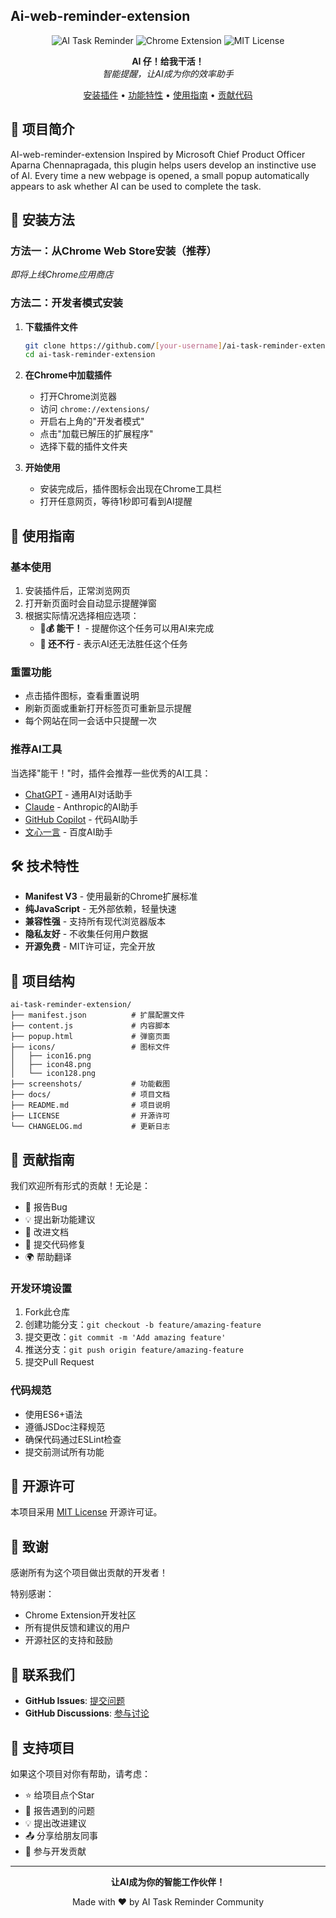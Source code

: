 ## Ai-web-reminder-extension

<div align="center">

![AI Task Reminder](https://img.shields.io/badge/AI-Task%20Reminder-blue?style=for-the-badge)
![Chrome Extension](https://img.shields.io/badge/Chrome-Extension-green?style=for-the-badge)
![MIT License](https://img.shields.io/badge/License-MIT-yellow?style=for-the-badge)

**AI 仔！给我干活！**  
*智能提醒，让AI成为你的效率助手*

[安装插件](#安装方法) • [功能特性](#功能特性) • [使用指南](#使用指南) • [贡献代码](#贡献指南)

</div>

## 📖 项目简介

AI-web-reminder-extension 
Inspired by Microsoft Chief Product Officer Aparna Chennapragada, this plugin helps users develop an instinctive use of AI. Every time a new webpage is opened, a small popup automatically appears to ask whether AI can be used to complete the task.



## 🚀 安装方法

### 方法一：从Chrome Web Store安装（推荐）
*即将上线Chrome应用商店*

### 方法二：开发者模式安装

1. **下载插件文件**
   ```bash
   git clone https://github.com/[your-username]/ai-task-reminder-extension.git
   cd ai-task-reminder-extension
   ```

2. **在Chrome中加载插件**
   - 打开Chrome浏览器
   - 访问 `chrome://extensions/`
   - 开启右上角的"开发者模式"
   - 点击"加载已解压的扩展程序"
   - 选择下载的插件文件夹

3. **开始使用**
   - 安装完成后，插件图标会出现在Chrome工具栏
   - 打开任意网页，等待1秒即可看到AI提醒

## 📱 使用指南

### 基本使用
1. 安装插件后，正常浏览网页
2. 打开新页面时会自动显示提醒弹窗
3. 根据实际情况选择相应选项：
   - **🐂💰 能干！** - 提醒你这个任务可以用AI来完成
   - **🐄 还不行** - 表示AI还无法胜任这个任务

### 重置功能
- 点击插件图标，查看重置说明
- 刷新页面或重新打开标签页可重新显示提醒
- 每个网站在同一会话中只提醒一次

### 推荐AI工具
当选择"能干！"时，插件会推荐一些优秀的AI工具：
- [ChatGPT](https://chat.openai.com/) - 通用AI对话助手
- [Claude](https://claude.ai/) - Anthropic的AI助手
- [GitHub Copilot](https://github.com/features/copilot) - 代码AI助手
- [文心一言](https://yiyan.baidu.com/) - 百度AI助手

## 🛠️ 技术特性

- **Manifest V3** - 使用最新的Chrome扩展标准
- **纯JavaScript** - 无外部依赖，轻量快速
- **兼容性强** - 支持所有现代浏览器版本
- **隐私友好** - 不收集任何用户数据
- **开源免费** - MIT许可证，完全开放

## 📁 项目结构

```
ai-task-reminder-extension/
├── manifest.json          # 扩展配置文件
├── content.js             # 内容脚本
├── popup.html             # 弹窗页面
├── icons/                 # 图标文件
│   ├── icon16.png
│   ├── icon48.png
│   └── icon128.png
├── screenshots/           # 功能截图
├── docs/                  # 项目文档
├── README.md              # 项目说明
├── LICENSE                # 开源许可
└── CHANGELOG.md           # 更新日志
```

## 🤝 贡献指南

我们欢迎所有形式的贡献！无论是：

- 🐛 报告Bug
- 💡 提出新功能建议
- 📝 改进文档
- 🔧 提交代码修复
- 🌍 帮助翻译

### 开发环境设置

1. Fork此仓库
2. 创建功能分支：`git checkout -b feature/amazing-feature`
3. 提交更改：`git commit -m 'Add amazing feature'`
4. 推送分支：`git push origin feature/amazing-feature`
5. 提交Pull Request

### 代码规范
- 使用ES6+语法
- 遵循JSDoc注释规范
- 确保代码通过ESLint检查
- 提交前测试所有功能

## 📄 开源许可

本项目采用 [MIT License](LICENSE) 开源许可证。

## 🙏 致谢

感谢所有为这个项目做出贡献的开发者！

特别感谢：
- Chrome Extension开发社区
- 所有提供反馈和建议的用户
- 开源社区的支持和鼓励

## 📮 联系我们

- **GitHub Issues**: [提交问题](https://github.com/[your-username]/ai-task-reminder-extension/issues)
- **GitHub Discussions**: [参与讨论](https://github.com/[your-username]/ai-task-reminder-extension/discussions)

## 🌟 支持项目

如果这个项目对你有帮助，请考虑：

- ⭐ 给项目点个Star
- 🐛 报告遇到的问题
- 💡 提出改进建议
- 📤 分享给朋友同事
- 🤝 参与开发贡献

---

<div align="center">

**让AI成为你的智能工作伙伴！**

Made with ❤️ by AI Task Reminder Community

</div>